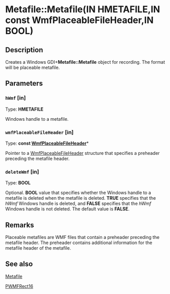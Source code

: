 # Metafile::Metafile(IN HMETAFILE,IN const WmfPlaceableFileHeader,IN BOOL)

## Description

Creates a Windows GDI+**Metafile::Metafile** object for recording. The format will be placeable metafile.

## Parameters

### `hWmf` [in]

Type: **HMETAFILE**

Windows handle to a metafile.

### `wmfPlaceableFileHeader` [in]

Type: **const [WmfPlaceableFileHeader](https://learn.microsoft.com/windows/desktop/api/gdiplusmetaheader/ns-gdiplusmetaheader-wmfplaceablefileheader)***

Pointer to a [WmfPlaceableFileHeader](https://learn.microsoft.com/windows/desktop/api/gdiplusmetaheader/ns-gdiplusmetaheader-wmfplaceablefileheader) structure that specifies a preheader preceding the metafile header.

### `deleteWmf` [in]

Type: **BOOL**

Optional. **BOOL** value that specifies whether the Windows handle to a metafile is deleted when the metafile is deleted. **TRUE** specifies that the *hWmf* Windows handle is deleted, and **FALSE** specifies that the *hWmf* Windows handle is not deleted. The default value is **FALSE**.

## Remarks

Placeable metafiles are WMF files that contain a preheader preceding the metafile header. The preheader contains additional information for the metafile header of the metafile.

## See also

[Metafile](https://learn.microsoft.com/windows/desktop/api/gdiplusheaders/nl-gdiplusheaders-metafile)

[PWMFRect16](https://learn.microsoft.com/windows/desktop/api/gdiplusmetaheader/ns-gdiplusmetaheader-pwmfrect16)